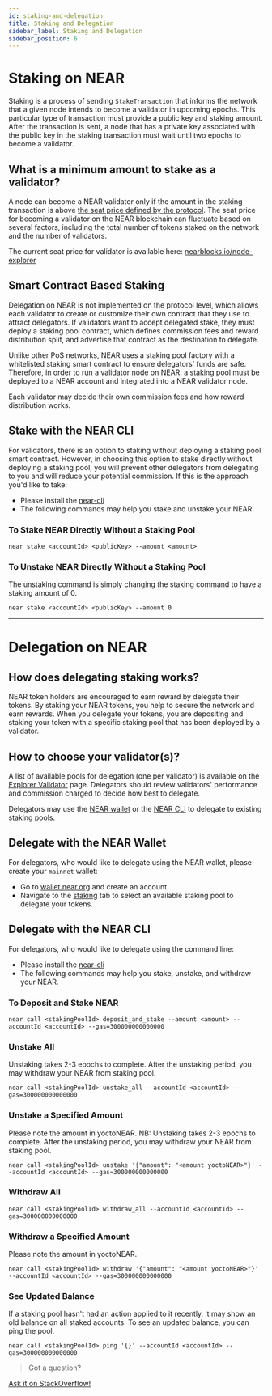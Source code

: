 ```yaml
---
id: staking-and-delegation
title: Staking and Delegation
sidebar_label: Staking and Delegation
sidebar_position: 6
---
```


#  Staking on NEAR

Staking is a process of sending `StakeTransaction` that informs the network that a given node intends to become a validator in upcoming epochs. This particular type of transaction must provide a public key and staking amount. After the transaction is sent, a node that has a private key associated with the public key in the staking transaction must wait until two epochs to become a validator.

## What is a minimum amount to stake as a validator?
A node can become a NEAR validator only if the amount in the staking transaction is above [the seat price defined by the protocol](https://docs.near.org/concepts/basics/validators#intro-to-validators). The seat price for becoming a validator on the NEAR blockchain can fluctuate based on several factors, including the total number of tokens staked on the network and the number of validators.

The current seat price for validator is available here: [nearblocks.io/node-explorer](https://nearblocks.io/node-explorer)

## Smart Contract Based Staking

Delegation on NEAR is not implemented on the protocol level, which allows each validator to create or customize their own contract that they use to attract delegators. If validators want to accept delegated stake, they must deploy a staking pool contract, which defines commission fees and reward distribution split, and advertise that contract as the destination to delegate.

Unlike other PoS networks, NEAR uses a staking pool factory with a whitelisted staking smart contract to ensure delegators’ funds are safe. Therefore, in order to run a validator node on NEAR, a staking pool must be deployed to a NEAR account and integrated into a NEAR validator node.

Each validator may decide their own commission fees and how reward distribution works.

## Stake with the NEAR CLI

For validators, there is an option to staking without deploying a staking pool smart contract. However, in choosing this option to stake directly without deploying a staking pool, you will prevent other delegators from delegating to you and will reduce your potential commission. If this is the approach you'd like to take:
- Please install the [near-cli](https://github.com/near/near-cli)
- The following commands may help you stake and unstake your NEAR.

### To Stake NEAR Directly Without a Staking Pool
```
near stake <accountId> <publicKey> --amount <amount>
```

### To Unstake NEAR Directly Without a Staking Pool
The unstaking command is simply changing the staking command to have a staking amount of 0.
```
near stake <accountId> <publicKey> --amount 0
```

---


# Delegation on NEAR

## How does delegating staking works?
NEAR token holders are encouraged to earn reward by delegate their tokens. By staking your NEAR tokens, you help to secure the network and earn rewards. When you delegate your tokens, you are depositing and staking your token with a specific staking pool that has been deployed by a validator.

## How to choose your validator(s)?
A list of available pools for delegation (one per validator) is available on the [Explorer Validator](https://explorer.near.org/nodes/validators) page. Delegators should review validators' performance and commission charged to decide how best to delegate.

Delegators may use the [NEAR wallet](https://wallet.near.org/) or the [NEAR CLI](https://github.com/near/near-cli) to delegate to existing staking pools.

## Delegate with the NEAR Wallet

For delegators, who would like to delegate using the NEAR wallet, please create your `mainnet` wallet:
- Go to [wallet.near.org](https://wallet.near.org/) and create an account.
- Navigate to the [staking](https://wallet.near.org/staking) tab to select an available staking pool to delegate your tokens.


## Delegate with the NEAR CLI

For delegators, who would like to delegate using the command line:
- Please install the [near-cli](https://github.com/near/near-cli)
- The following commands may help you stake, unstake, and withdraw your NEAR.

### To Deposit and Stake NEAR

```
near call <stakingPoolId> deposit_and_stake --amount <amount> --accountId <accountId> --gas=300000000000000
```

### Unstake All
Unstaking takes 2-3 epochs to complete. After the unstaking period, you may withdraw your NEAR from staking pool.
```
near call <stakingPoolId> unstake_all --accountId <accountId> --gas=300000000000000
```

### Unstake a Specified Amount
Please note the amount in yoctoNEAR. NB: Unstaking takes 2-3 epochs to complete. After the unstaking period, you may withdraw your NEAR from staking pool.

```
near call <stakingPoolId> unstake '{"amount": "<amount yoctoNEAR>"}' --accountId <accountId> --gas=300000000000000
```

### Withdraw All
```
near call <stakingPoolId> withdraw_all --accountId <accountId> --gas=300000000000000
```

### Withdraw a Specified Amount
Please note the amount in yoctoNEAR.
```
near call <stakingPoolId> withdraw '{"amount": "<amount yoctoNEAR>"}' --accountId <accountId> --gas=300000000000000
```

### See Updated Balance
If a staking pool hasn't had an action applied to it recently, it may show an old balance on all staked accounts. To see an updated balance, you can ping the pool.
```
near call <stakingPoolId> ping '{}' --accountId <accountId> --gas=300000000000000
```


>Got a question?
<a href="https://stackoverflow.com/questions/tagged/nearprotocol">
  <h8>Ask it on StackOverflow!</h8></a>

